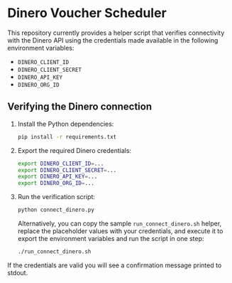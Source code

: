 # Dinero Voucher Scheduler

This repository currently provides a helper script that verifies connectivity
with the Dinero API using the credentials made available in the following
environment variables:

- `DINERO_CLIENT_ID`
- `DINERO_CLIENT_SECRET`
- `DINERO_API_KEY`
- `DINERO_ORG_ID`

## Verifying the Dinero connection

1. Install the Python dependencies:

   ```bash
   pip install -r requirements.txt
   ```

2. Export the required Dinero credentials:

   ```bash
   export DINERO_CLIENT_ID=...
   export DINERO_CLIENT_SECRET=...
   export DINERO_API_KEY=...
   export DINERO_ORG_ID=...
   ```

3. Run the verification script:

   ```bash
   python connect_dinero.py
   ```

   Alternatively, you can copy the sample `run_connect_dinero.sh` helper,
   replace the placeholder values with your credentials, and execute it to
   export the environment variables and run the script in one step:

   ```bash
   ./run_connect_dinero.sh
   ```

If the credentials are valid you will see a confirmation message printed to
stdout.
